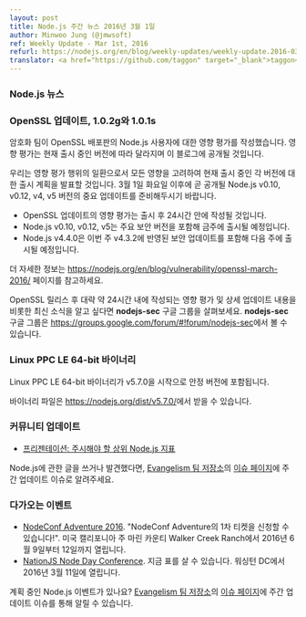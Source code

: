 ```yaml
---
layout: post
title: Node.js 주간 뉴스 2016년 3월 1일
author: Minwoo Jung (@jmwsoft)
ref: Weekly Update - Mar 1st, 2016
refurl: https://nodejs.org/en/blog/weekly-updates/weekly-update.2016-03-01/
translator: <a href="https://github.com/taggon" target="_blank">taggon</a>
---
```


<!--
### Node.js News
-->
### Node.js 뉴스

<!--
### OpenSSL updates, 1.0.2g and 1.0.1s

Our crypto team will make an impact assessment for Node.js users of the OpenSSL releases. This information may vary depending on the different active release lines and will be posted here.

As part of that impact assessment we will announce our release plans for each of the active release lines to take into account any impact. Please be prepared for the possibility of important updates to Node.js v0.10, v0.12, v4 and v5 soon after Tuesday, the 1st of March.

* Expect an impact assessment of the OpenSSL updates within 24 hours of their release
* Expect releases of Node.js v0.10, v0.12 and v5 this week, possibly containing important security releases
* Expect a Node.js v4.4.0 release next with the possibility of a v4.3.2 security update this week

See https://nodejs.org/en/blog/vulnerability/openssl-march-2016/ for more information.

Please monitor the **nodejs-sec** Google Group for updates, including an impact assessment and updated details on release timing within approximately 24 hours after the OpenSSL release: https://groups.google.com/forum/#!forum/nodejs-sec
-->
### OpenSSL 업데이트, 1.0.2g와 1.0.1s

암호화 팀이 OpenSSL 배포판의 Node.js 사용자에 대한 영향 평가를 작성했습니다. 영향 평가는 현재 출시 중인 버전에 따라 달라지며 이 블로그에 공개될 것입니다.

우리는 영향 평가 행위의 일환으로서 모든 영향을 고려하여 현재 출시 중인 각 버전에 대한 출시 계획을 발표할 것입니다.
3월 1일 화요일 이후에 곧 공개될 Node.js v0.10, v0.12, v4, v5 버전의 중요 업데이트를 준비해두시기 바랍니다.

* OpenSSL 업데이트의 영향 평가는 출시 후 24시간 안에 작성될 것입니다.
* Node.js v0.10, v0.12, v5는 주요 보안 버전을 포함해 금주에 출시될 예정입니다.
* Node.js v4.4.0은 이번 주 v4.3.2에 반영된 보안 업데이트를 포함해 다음 주에 출시될 예정입니다.

더 자세한 정보는 <https://nodejs.org/en/blog/vulnerability/openssl-march-2016/> 페이지를 참고하세요.

OpenSSL 릴리스 후 대략 약 24시간 내에 작성되는 영향 평가 및 상세 업데이트 내용을 비롯한 최신 소식을 알고 싶다면 **nodejs-sec** 구글 그룹을 살펴보세요. **nodejs-sec** 구글 그룹은 <https://groups.google.com/forum/#!forum/nodejs-sec>에서 볼 수 있습니다.

<!--
### Linux PPC LE 64-bit Binaries

Linux PPC LE 64-bit Binaries are included in the stable release for the first time as part of v5.7.0

Get them here: https://nodejs.org/dist/v5.7.0/
-->
### Linux PPC LE 64-bit 바이너리

Linux PPC LE 64-bit 바이너리가 v5.7.0을 시작으로 안정 버전에 포함됩니다.

바이너리 파일은 <https://nodejs.org/dist/v5.7.0/>에서 받을 수 있습니다.

<!--
### Community Updates

* [Presentation: Top Node.js Metrics to Watch](http://blog.sematext.com/2016/02/26/top-node-js-metrics-to-watch/)

If you have spotted or written something about Node.js, do come over to our [Evangelism team repo](https://github.com/nodejs/evangelism) and suggest it on the [Issues page](https://github.com/nodejs/evangelism/issues), specifically the Weekly Updates issue.
-->
### 커뮤니티 업데이트

* [프리젠테이션: 주시해야 할 상위 Node.js 지표](http://blog.sematext.com/2016/02/26/top-node-js-metrics-to-watch/)

Node.js에 관한 글을 쓰거나 발견했다면, [Evangelism 팀 저장소](https://github.com/nodejs/evangelism)의 [이슈 페이지](https://github.com/nodejs/evangelism/issues)에 주간 업데이트 이슈로 알려주세요.

<!--
### Upcoming Events

* [NodeConf Adventure 2016](https://ti.to/nodeconf/adventure-2016), "First batch of NodeConf Adventure tickets are up!", June 9th–12th, 2016 - Walker Creek Ranch, Marin, CA, USA
* [NationJS Node Day Conference](http://nationjs.com/), TICKETS ARE AVAILABLE NOW, March 11, 2016 - Washington, DC

Have an event about Node.js coming up? You can put your events here through the [Evangelism team repo](https://github.com/nodejs/evangelism) and announce it in the [Issues page](https://github.com/nodejs/evangelism/issues), specifically the Weekly Updates issue.
-->
### 다가오는 이벤트

* [NodeConf Adventure 2016](https://ti.to/nodeconf/adventure-2016). "NodeConf Adventure의 1차 티켓을 신청할 수 있습니다!". 미국 캘리포니아 주 마린 카운티 Walker Creek Ranch에서 2016년 6월 9일부터 12일까지 열립니다.
* [NationJS Node Day Conference](http://nationjs.com/). 지금 표를 살 수 있습니다. 워싱턴 DC에서 2016년 3월 11일에 열립니다.

계획 중인 Node.js 이벤트가 있나요? [Evangelism 팀 저장소](https://github.com/nodejs/evangelism)의
[이슈 페이지](https://github.com/nodejs/evangelism/issues)에 주간 업데이트 이슈를 통해 알릴 수 있습니다.
